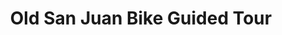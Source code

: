 ---
order: 36
image: "https://cdn.filestackcontent.com/XuMCijQ7QTect9pbsDxY/convert?cache=true&compress=true&quality=90&format=webp&w=1000&fit=max"
title:  Old San Juan Bike Guided Tour
infose: 1.5 Hours • Ages 12+
link: "https://fareharbor.com/embeds/book/adventurespuertorico/items/299005/calendar/2025/10/?asn=fhdn&asn-ref=turisteandoenpuertorico&ref=turisteandoenpuertorico&marketplace=yes&flow=no&full-items=yes"
---